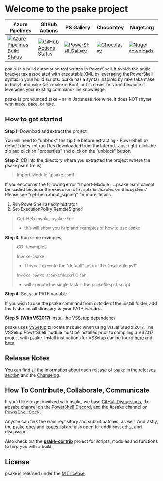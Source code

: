 Welcome to the psake project
=============================

| Azure Pipelines | GitHub Actions | PS Gallery | Chocolatey | Nuget.org |
|-----------------|----------------|------------|------------|-----------|
[![Azure Pipelines Build Status][azure-pipeline-badge]][azure-pipeline-build] | [![GitHub Actions Status][github-actions-badge]][github-actions-build] | [![PowerShell Gallery][psgallery-badge]][psgallery] | [![Chocolatey][chocolatey-badge]][chocolatey] | [![Nuget downloads][nuget-downloads]][nuget] |

psake is a build automation tool written in PowerShell. It avoids the angle-bracket tax associated with executable XML by leveraging the PowerShell syntax in your build scripts.
psake has a syntax inspired by rake (aka make in Ruby) and bake (aka make in Boo), but is easier to script because it leverages your existing command-line knowledge.

psake is pronounced sake – as in Japanese rice wine. It does NOT rhyme with make, bake, or rake.

## How to get started

**Step 1:** Download and extract the project

You will need to "unblock" the zip file before extracting - PowerShell by default does not run files downloaded from the Internet.
Just right-click the zip and click on "properties" and click on the "unblock" button.

**Step 2:** CD into the directory where you extracted the project (where the psake.psm1 file is)

> Import-Module .\psake.psm1

If you encounter the following error "Import-Module : ...psake.psm1 cannot be loaded because the execution of scripts is disabled on this system." Please see "get-help about_signing" for more details.

1. Run PowerShell as administrator
2. Set-ExecutionPolicy RemoteSigned

> Get-Help Invoke-psake -Full
>
> - this will show you help and examples of how to use psake

**Step 3:** Run some examples

> CD .\examples
>
> Invoke-psake
>
> - This will execute the "default" task in the "psakefile.ps1"
>
> Invoke-psake .\psakefile.ps1 Clean
>
> - will execute the single task in the psakefile.ps1 script

**Step 4:** Set your PATH variable

If you wish to use the psake command from outside of the install folder, add the folder install directory to your PATH variable.

**Step 5: (With VS2017)** Install the VSSetup dependency

psake uses [VSSetup](https://blogs.msdn.microsoft.com/heaths/2017/01/25/visual-studio-setup-powershell-module-available/) to locate msbuild when using Visual Studio 2017.  The VSSetup PowerShell module must be installed prior to compiling a VS2017 project with psake.  Install instructions for VSSetup can be found [here](https://github.com/Microsoft/vssetup.powershell#installing) and [here](https://www.powershellgallery.com/packages/VSSetup).

## Release Notes

You can find all the information about each release of psake in the [releases section](https://github.com/psake/psake/releases) and the [Changelog](CHANGELOG.md).

## How To Contribute, Collaborate, Communicate

If you'd like to get involved with psake, we have [GitHub Discussions](https://github.com/orgs/psake/discussions), the #psake channel on the [PowerShell Discord](https://aka.ms/psdiscord), and the #psake channel on [PowerShell Slack](https://aka.ms/psslack).

Anyone can fork the main repository and submit patches, as well. And lastly, the [psake docs](http://github.com/psake/docs) and [issues list](http://github.com/psake/psake/issues) are also open for additions, edits, and discussion.

Also check out the **[psake-contrib](http://github.com/psake/psake-contrib)** project for scripts, modules and functions to help you with a build.

## License

psake is released under the [MIT license](http://www.opensource.org/licenses/MIT).

[azure-pipeline-badge]: https://dev.azure.com/devblackops/psake/_apis/build/status/psake.psake?branchName=main
[azure-pipeline-build]: https://dev.azure.com/devblackops/psake/_build/latest?definitionId=5&branchName=main
[github-actions-badge]: https://github.com/psake/psake/workflows/CI/badge.svg
[github-actions-build]: https://github.com/psake/psake/actions
[gitter-badge]: https://badges.gitter.im/Join%20Chat.svg
[gitter]: https://gitter.im/psake/psake?utm_source=badge&utm_medium=badge&utm_campaign=pr-badge&utm_content=badge
[psgallery-badge]: https://img.shields.io/powershellgallery/dt/psake.svg
[psgallery]: https://www.powershellgallery.com/packages/psake
[chocolatey-badge]: https://img.shields.io/chocolatey/dt/psake.svg
[chocolatey]: https://chocolatey.org/packages/psake
[nuget-downloads]: https://img.shields.io/nuget/dt/psake.svg
[nuget]: https://www.nuget.org/packages/psake/
